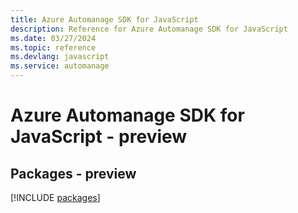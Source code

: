 ```yaml
---
title: Azure Automanage SDK for JavaScript
description: Reference for Azure Automanage SDK for JavaScript
ms.date: 03/27/2024
ms.topic: reference
ms.devlang: javascript
ms.service: automanage
---
```

# Azure Automanage SDK for JavaScript - preview
## Packages - preview
[!INCLUDE [packages](automanage-index.md)]